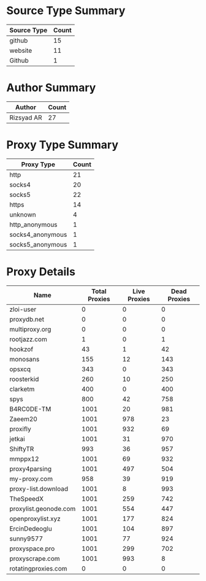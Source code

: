 # Source Type Summary

| Source Type | Count |
|-------------|-------|
| github | 15 |
| website | 11 |
| Github | 1 |


# Author Summary

| Author | Count |
|--------|-------|
| Rizsyad AR | 27 |


# Proxy Type Summary

| Proxy Type | Count |
|------------|-------|
| http | 21 |
| socks4 | 20 |
| socks5 | 22 |
| https | 14 |
| unknown | 4 |
| http_anonymous | 1 |
| socks4_anonymous | 1 |
| socks5_anonymous | 1 |


# Proxy Details

| Name | Total Proxies | Live Proxies | Dead Proxies |
|------|---------------|--------------|---------------|
| zloi-user | 0 | 0 | 0 |
| proxydb.net | 0 | 0 | 0 |
| multiproxy.org | 0 | 0 | 0 |
| rootjazz.com | 1 | 0 | 1 |
| hookzof | 43 | 1 | 42 |
| monosans | 155 | 12 | 143 |
| opsxcq | 343 | 0 | 343 |
| roosterkid | 260 | 10 | 250 |
| clarketm | 400 | 0 | 400 |
| spys | 800 | 42 | 758 |
| B4RC0DE-TM | 1001 | 20 | 981 |
| Zaeem20 | 1001 | 978 | 23 |
| proxifly | 1001 | 932 | 69 |
| jetkai | 1001 | 31 | 970 |
| ShiftyTR | 993 | 36 | 957 |
| mmppx12 | 1001 | 69 | 932 |
| proxy4parsing | 1001 | 497 | 504 |
| my-proxy.com | 958 | 39 | 919 |
| proxy-list.download | 1001 | 8 | 993 |
| TheSpeedX | 1001 | 259 | 742 |
| proxylist.geonode.com | 1001 | 554 | 447 |
| openproxylist.xyz | 1001 | 177 | 824 |
| ErcinDedeoglu | 1001 | 104 | 897 |
| sunny9577 | 1001 | 77 | 924 |
| proxyspace.pro | 1001 | 299 | 702 |
| proxyscrape.com | 1001 | 993 | 8 |
| rotatingproxies.com | 0 | 0 | 0 |
